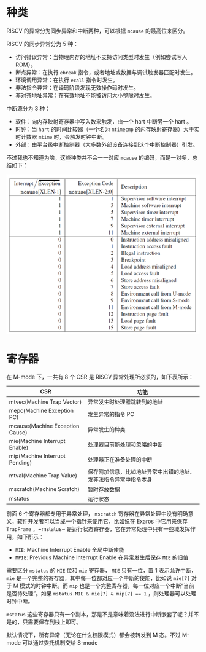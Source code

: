 # 种类

RISCV 的异常分为同步异常和中断两种，可以根据 `mcause` 的最高位来区分。

RISCV 的同步异常分为 5 种：

- 访问错误异常：当物理内存的地址不支持访问类型时发生（例如尝试写入 ROM）。
- 断点异常：在执行 `ebreak` 指令，或者地址或数据与调试触发器匹配时发生。
- 环境调用异常：在执行 `ecall` 指令时发生。
- 非法指令异常：在译码阶段发现无效操作码时发生。
- 非对齐地址异常：在有效地址不能被访问大小整除时发生。

中断源分为 3 种：

- 软件：向内存映射寄存器中写入数来触发，由一个 hart 中断另一个 hart 。
- 时钟：当 `hart` 的时间比较器（一个名为 `mtimecmp` 的内存映射寄存器）大于实时计数器 `mtime` 时，会触发时钟中断。
- 外部：由平台级中断控制器（大多数外部设备连接到这个中断控制器）引发。

不过我也不知道为啥，这些种类并不会一一对应 `mcause` 的编码，而是一对多，总结如下：

![](img/clipboard-20240831T104038.png)

# 寄存器

在 M-mode 下，一共有 8 个 CSR 是 RISCV 异常处理所必须的，如下表所示：

| CSR | 功能 |
|----|----|
| mtvec(Machine Trap Vector) | 异常发生时处理器跳转到的地址 |
| mepc(Machine Exception PC) | 发生异常的指令 PC |
| mcause(Machine Exception Cause) | 异常发生的种类 |
| mie(Machine Interrupt Enable) | 处理器目前能处理和忽略的中断 |
| mip(Machine Interrupt Pending) | 处理器正在准备处理的中断 |
| mtval(Machine Trap Value) | 保存附加信息，比如地址异常中出错的地址、发非法指令异常中指令本身 |
| mscratch(Machine Scratch) | 暂时存放数据 |
| mstatus | 运行状态 |

前面 6 个寄存器都专用于异常处理， `mscratch` 寄存器在异常处理中没有明确意义，软件开发者可以当成一个指针来使用它，比如说在 Exaros 中它用来保存 `TrapFrame` ，~mstatus~ 是运行状态寄存器，它在异常处理中只有一些域发挥作用，如下所示：

- `MIE`: Machine Interrupt Enable 全局中断使能
- `MPIE`: Previous Machine Interrupt Enable 在异常发生后保存 `MIE` 的旧值

需要区分 `mstatus` 的 `MIE` 位和 `mie` 寄存器， `MIE` 只有一位，置 1 表示允许中断， `mie` 是一个完整的寄存器，其中每一位都对应一个中断的使能，比如说 `mie[7]` 对于 M 模式的时钟中断。而 `mip` 也是一个完整寄存器，每一位对应一个中断“当前是否待处理”。如果 `mstatus.MIE & mie[7] & mip[7] == 1` ，则处理器可以处理时钟中断。

`mstatus` 这些寄存器只有一个副本，那是不是意味着没法进行中断嵌套了呢？并不是的，只需要保存到栈上即可。

默认情况下，所有异常（无论在什么权限模式）都会被转发到 M 态。不过 M-mode 可以通过委托机制交给 S-mode
